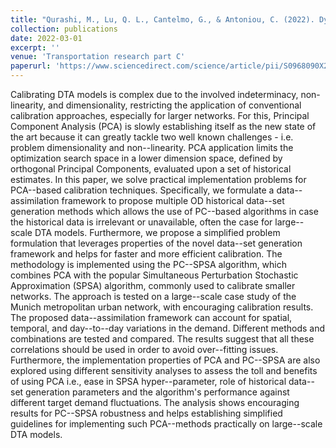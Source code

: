 ```yaml
---
title: "Qurashi, M., Lu, Q. L., Cantelmo, G., & Antoniou, C. (2022). Dynamic demand estimation on large scale networks using Principal Component Analysis: The case of non-existent or irrelevant historical estimates. Transportation Research Part C: Emerging Technologies, 136, 103504."
collection: publications
date: 2022-03-01
excerpt: ''
venue: 'Transportation research part C'
paperurl: 'https://www.sciencedirect.com/science/article/pii/S0968090X21004903'
---
```


Calibrating DTA models is complex due to the involved indeterminacy, non-linearity, and dimensionality, restricting the application of conventional calibration approaches, especially for larger networks. For this, Principal Component Analysis (PCA) is slowly establishing itself as the new state of the art because it can greatly tackle two well known challenges - i.e. problem dimensionality and non--linearity. PCA application limits the optimization search space in a lower dimension space, defined by orthogonal Principal Components, evaluated upon a set of historical estimates. In this paper, we solve practical implementation problems for PCA--based calibration techniques. Specifically, we formulate a data--assimilation framework to propose multiple OD historical data--set generation methods which allows the use of PC--based algorithms in case the historical data is irrelevant or unavailable, often the case for large--scale DTA models. Furthermore, we propose a simplified problem formulation that leverages properties of the novel data--set generation framework and helps for faster and more efficient calibration. The methodology is implemented using the PC--SPSA algorithm, which combines PCA with the popular Simultaneous Perturbation Stochastic Approximation (SPSA) algorithm, commonly used to calibrate smaller networks. The approach is tested on a large--scale case study of the Munich metropolitan urban network, with encouraging calibration results.  The proposed data--assimilation framework can account for spatial, temporal, and day--to--day variations in the demand. Different methods and combinations are tested and compared. The results suggest that all these correlations should be used in order to avoid over--fitting issues. Furthermore, the implementation properties of PCA and PC--SPSA are also explored using different sensitivity analyses to assess the toll and benefits of using PCA i.e., ease in SPSA hyper--parameter, role of historical data--set generation parameters and the algorithm's performance against different target demand fluctuations. The analysis shows encouraging results for PC--SPSA robustness and helps establishing simplified guidelines for implementing such PCA--methods practically on large--scale DTA models.

